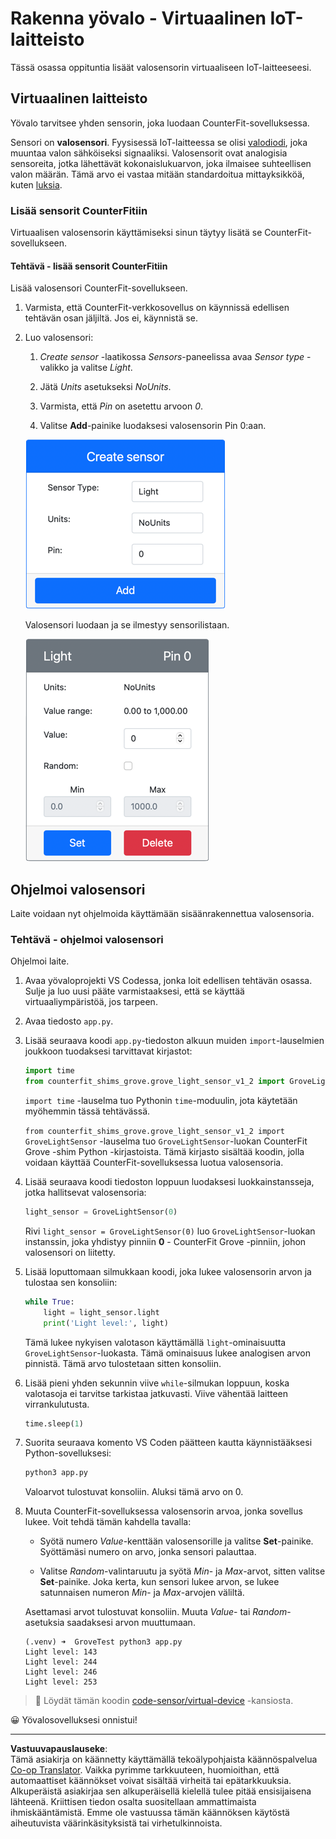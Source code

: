 <!--
CO_OP_TRANSLATOR_METADATA:
{
  "original_hash": "11f10c6760fb8202cf368422702fdf70",
  "translation_date": "2025-08-27T21:55:35+00:00",
  "source_file": "1-getting-started/lessons/3-sensors-and-actuators/virtual-device-sensor.md",
  "language_code": "fi"
}
-->
# Rakenna yövalo - Virtuaalinen IoT-laitteisto

Tässä osassa oppituntia lisäät valosensorin virtuaaliseen IoT-laitteeseesi.

## Virtuaalinen laitteisto

Yövalo tarvitsee yhden sensorin, joka luodaan CounterFit-sovelluksessa.

Sensori on **valosensori**. Fyysisessä IoT-laitteessa se olisi [valodiodi](https://wikipedia.org/wiki/Photodiode), joka muuntaa valon sähköiseksi signaaliksi. Valosensorit ovat analogisia sensoreita, jotka lähettävät kokonaislukuarvon, joka ilmaisee suhteellisen valon määrän. Tämä arvo ei vastaa mitään standardoitua mittayksikköä, kuten [luksia](https://wikipedia.org/wiki/Lux).

### Lisää sensorit CounterFitiin

Virtuaalisen valosensorin käyttämiseksi sinun täytyy lisätä se CounterFit-sovellukseen.

#### Tehtävä - lisää sensorit CounterFitiin

Lisää valosensori CounterFit-sovellukseen.

1. Varmista, että CounterFit-verkkosovellus on käynnissä edellisen tehtävän osan jäljiltä. Jos ei, käynnistä se.

1. Luo valosensori:

    1. *Create sensor* -laatikossa *Sensors*-paneelissa avaa *Sensor type* -valikko ja valitse *Light*.

    1. Jätä *Units* asetukseksi *NoUnits*.

    1. Varmista, että *Pin* on asetettu arvoon *0*.

    1. Valitse **Add**-painike luodaksesi valosensorin Pin 0:aan.

    ![Valosensorin asetukset](../../../../../translated_images/counterfit-create-light-sensor.9f36a5e0d4458d8d554d54b34d2c806d56093d6e49fddcda2d20f6fef7f5cce1.fi.png)

    Valosensori luodaan ja se ilmestyy sensorilistaan.

    ![Luotu valosensori](../../../../../translated_images/counterfit-light-sensor.5d0f5584df56b90f6b2561910d9cb20dfbd73eeff2177c238d38f4de54aefae1.fi.png)

## Ohjelmoi valosensori

Laite voidaan nyt ohjelmoida käyttämään sisäänrakennettua valosensoria.

### Tehtävä - ohjelmoi valosensori

Ohjelmoi laite.

1. Avaa yövaloprojekti VS Codessa, jonka loit edellisen tehtävän osassa. Sulje ja luo uusi pääte varmistaaksesi, että se käyttää virtuaaliympäristöä, jos tarpeen.

1. Avaa tiedosto `app.py`.

1. Lisää seuraava koodi `app.py`-tiedoston alkuun muiden `import`-lauselmien joukkoon tuodaksesi tarvittavat kirjastot:

    ```python
    import time
    from counterfit_shims_grove.grove_light_sensor_v1_2 import GroveLightSensor
    ```

    `import time` -lauselma tuo Pythonin `time`-moduulin, jota käytetään myöhemmin tässä tehtävässä.

    `from counterfit_shims_grove.grove_light_sensor_v1_2 import GroveLightSensor` -lauselma tuo `GroveLightSensor`-luokan CounterFit Grove -shim Python -kirjastoista. Tämä kirjasto sisältää koodin, jolla voidaan käyttää CounterFit-sovelluksessa luotua valosensoria.

1. Lisää seuraava koodi tiedoston loppuun luodaksesi luokkainstansseja, jotka hallitsevat valosensoria:

    ```python
    light_sensor = GroveLightSensor(0)
    ```

    Rivi `light_sensor = GroveLightSensor(0)` luo `GroveLightSensor`-luokan instanssin, joka yhdistyy pinniin **0** - CounterFit Grove -pinniin, johon valosensori on liitetty.

1. Lisää loputtomaan silmukkaan koodi, joka lukee valosensorin arvon ja tulostaa sen konsoliin:

    ```python
    while True:
        light = light_sensor.light
        print('Light level:', light)
    ```

    Tämä lukee nykyisen valotason käyttämällä `light`-ominaisuutta `GroveLightSensor`-luokasta. Tämä ominaisuus lukee analogisen arvon pinnistä. Tämä arvo tulostetaan sitten konsoliin.

1. Lisää pieni yhden sekunnin viive `while`-silmukan loppuun, koska valotasoja ei tarvitse tarkistaa jatkuvasti. Viive vähentää laitteen virrankulutusta.

    ```python
    time.sleep(1)
    ```

1. Suorita seuraava komento VS Coden päätteen kautta käynnistääksesi Python-sovelluksesi:

    ```sh
    python3 app.py
    ```

    Valoarvot tulostuvat konsoliin. Aluksi tämä arvo on 0.

1. Muuta CounterFit-sovelluksessa valosensorin arvoa, jonka sovellus lukee. Voit tehdä tämän kahdella tavalla:

    * Syötä numero *Value*-kenttään valosensorille ja valitse **Set**-painike. Syöttämäsi numero on arvo, jonka sensori palauttaa.

    * Valitse *Random*-valintaruutu ja syötä *Min*- ja *Max*-arvot, sitten valitse **Set**-painike. Joka kerta, kun sensori lukee arvon, se lukee satunnaisen numeron *Min*- ja *Max*-arvojen väliltä.

    Asettamasi arvot tulostuvat konsoliin. Muuta *Value*- tai *Random*-asetuksia saadaksesi arvon muuttumaan.

    ```output
    (.venv) ➜  GroveTest python3 app.py 
    Light level: 143
    Light level: 244
    Light level: 246
    Light level: 253
    ```

> 💁 Löydät tämän koodin [code-sensor/virtual-device](../../../../../1-getting-started/lessons/3-sensors-and-actuators/code-sensor/virtual-device) -kansiosta.

😀 Yövalosovelluksesi onnistui!

---

**Vastuuvapauslauseke**:  
Tämä asiakirja on käännetty käyttämällä tekoälypohjaista käännöspalvelua [Co-op Translator](https://github.com/Azure/co-op-translator). Vaikka pyrimme tarkkuuteen, huomioithan, että automaattiset käännökset voivat sisältää virheitä tai epätarkkuuksia. Alkuperäistä asiakirjaa sen alkuperäisellä kielellä tulee pitää ensisijaisena lähteenä. Kriittisen tiedon osalta suositellaan ammattimaista ihmiskääntämistä. Emme ole vastuussa tämän käännöksen käytöstä aiheutuvista väärinkäsityksistä tai virhetulkinnoista.
